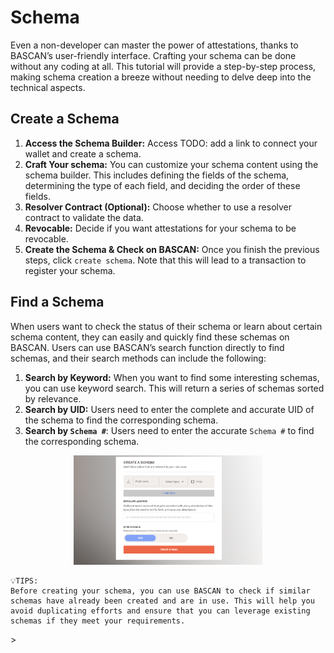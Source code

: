 # Schema

Even a non-developer can master the power of attestations, thanks to BASCAN’s user-friendly interface. Crafting your schema can be done without any coding at all. This tutorial will provide a step-by-step process, making schema creation a breeze without needing to delve deep into the technical aspects.

## Create a Schema

1. **Access the Schema Builder:** Access TODO: add a link to connect your wallet and create a schema.
2. **Craft Your schema:** You can customize your schema content using the schema builder. This includes defining the fields of the schema, determining the type of each field, and deciding the order of these fields.
3. **Resolver Contract (Optional):** Choose whether to use a resolver contract to validate the data.
4. **Revocable:** Decide if you want attestations for your schema to be revocable.
5. **Create the Schema & Check on BASCAN:** Once you finish the previous steps, click `create schema`. Note that this will lead to a transaction to register your schema.

## Find a Schema

When users want to check the status of their schema or learn about certain schema content, they can easily and quickly find these schemas on BASCAN. Users can use BASCAN’s search function directly to find schemas, and their search methods can include the following:

1. **Search by Keyword:** When you want to find some interesting schemas, you can use keyword search. This will return a series of schemas sorted by relevance.
2. **Search by UID:** Users need to enter the complete and accurate UID of the schema to find the corresponding schema.
3. **Search by `Schema #`**: Users need to enter the accurate `Schema #` to find the corresponding schema.

<div align="center" id="create schema">
    <img src=../figures/create_schema.png width=60% />
</div>

<aside>

    💡TIPS: 
    Before creating your schema, you can use BASCAN to check if similar schemas have already been created and are in use. This will help you avoid duplicating efforts and ensure that you can leverage existing schemas if they meet your requirements.
</aside>>